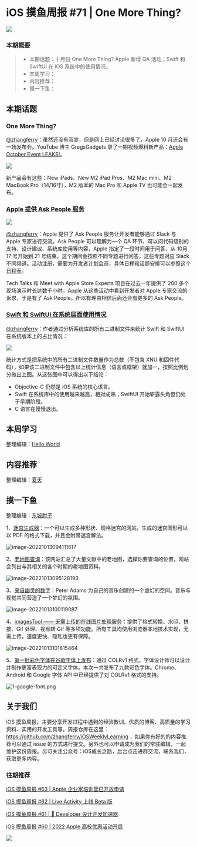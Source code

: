 # iOS 摸鱼周报 #71 | One More Thing?

![](https://cdn.zhangferry.com/Images/moyu_weekly_cover.jpeg)

### 本期概要

> * 本期话题：十月份 One More Thing? Apple 新增 QA 活动；Swift 和  SwiftUI 在 iOS 系统中的使用情况。 
> * 本周学习：
> * 内容推荐：
> * 摸一下鱼：

## 本期话题

### One More Thing?

[@zhangferry](zhangferry.com)：虽然还没有官宣，但是网上已经讨论很多了，Apple 10 月还会有一场发布会。YouTube 博主 GregsGadgets 录了一期视频爆料新产品：[Apple October Event LEAKS!](https://www.youtube.com/watch?v=euUGv_Fz71o&list=RDCMUCoi3Uk6JtP9QgA5BRwnh6NQ "Apple October Event LEAKS!")。

![](https://cdn.zhangferry.com/Images/20221011224436.png)

新产品会有这些：New iPads、New M2 iPad Pros、M2 Mac mini、M2 MacBook Pro（14/16寸），M2 版本的 Mac Pro 和 Apple TV 也可能会一起发布。

### [Apple 提供 Ask People 服务](https://developer.apple.com/cn/events/ask-apple/ "Ask People")

![](https://cdn.zhangferry.com/Images/20221012233542.png)

[@zhangferry](zhangferry.com)：Apple 提供了 Ask People 服务让开发者能够通过 Slack 与 Apple 专家进行交流。Ask People 可以理解为一个 QA 环节，可以问代码级别的支持、设计建议、系统库使用等内容，Apple 指定了一段时间用于问答，从 10月 17 号开始到 21 号结束，这个期间会按照不同专题进行问答，这些专题对应 Slack 不同频道。活动注册，需要为开发者计划会员，具体日程和话题安排可以参照这个[日程表](https://developer.apple.com/cn/events/ask-apple/questions-and-answers/ "Ask People 日程表")。

Tech Talks 和 Meet with Apple Store Experts 项目在过去一年提供了 200 多个现场演示时长达数千小时。Apple 从这些活动中看到开发者对 Apple 专家交流的诉求，于是有了 Ask People。所以有理由相信后面还会有更多的 Ask People。

### [Swift 和 SwiftUI 在系统层面使用情况](https://blog.timac.org/2022/1005-state-of-swift-and-swiftui-ios16/ "Swift 和 SwiftUI 在系统层面使用情况")

[@zhangferry](zhangferry.com)：作者通过分析系统库的所有二进制文件来统计 Swift 和 SwiftUI 在系统版本上的占比情况：

![](https://cdn.zhangferry.com/Images/20221011222541.png)

统计方式是把系统中的所有二进制文件数量作为总数（不包含 XNU 和固件代码），如果该二进制文件中包含以上统计信息（语言或框架）就加一，按照比例划分做出上图。从这张图中可以得出以下结论：

* Objective-C 仍然是 iOS 系统的核心语言。
* Swift 在系统库中的使用越来越高，相对成熟；SwiftUI 开始崭露头角但仍处于早期阶段。
* C 语言在慢慢退出。

## 本周学习

整理编辑：[Hello World](https://juejin.cn/user/2999123453164605/posts)


## 内容推荐

整理编辑：[夏天](https://juejin.cn/user/3298190611456638)


## 摸一下鱼

整理编辑：[东坡肘子](https://www.fatbobman.com)

1、[迷宫生成器](https://www.mazegenerator.net/ "迷宫生成器")：一个可以生成多种形状、规格迷宫的网站。生成的迷宫图形可以以 PDF 的格式下载，并且会附带迷宫解法。

![image-20221013094111617](https://cdn.zhangferry.com/Images/image-20221013094111617.png)

2、[老地图查询](https://www.oldmapsonline.org/ "老地图查询")：该网站汇总了大量文献中的老地图，选择你要查询的位置，网站会列出与其相关的各个时期的老地图资料。

![image-20221013095128193](https://cdn.zhangferry.com/Images/image-20221013095128193.png)

3、[来自幽灵的数字](https://www.anumberfromtheghost.com/ "来自幽灵的数字")：Peter Adams 为自己的音乐创建的一个虚幻的空间。音乐与视觉共同营造了一个梦幻的氛围。

![image-20221013100119087](https://cdn.zhangferry.com/Images/image-20221013100119087.png)

4、[imagesTool —— 无需上传的在线图片处理服务](https://imagestool.com/zh_CN/ "imagesTool —— 无需上传的在线图片处理服务")：提供了格式转换、水印、拼接、Gif 处理、视频转 Gif 等多项功能。所有工具均使用浏览器本地技术实现，无需上传，速度更快、隐私也更有保障。

![image-20221013101815464](https://cdn.zhangferry.com/Images/image-20221013101815464.png)

5、[第一批彩色字体在谷歌字体上发布](https://material.io/blog/color-fonts-are-here "第一批彩色字体在谷歌字体上发布")：通过 COLRv1 格式，字体设计师可以设计并制作更富表现力的可定义字体。本次一共发布了九款彩色字体。Chrome、Android 和 Google 字体 API 中已经提供了对 COLRv1 格式的支持。

![1-google-font.png](https://cdn.zhangferry.com/Images/71-google-font.png)

## 关于我们

iOS 摸鱼周报，主要分享开发过程中遇到的经验教训、优质的博客、高质量的学习资料、实用的开发工具等。周报仓库在这里：https://github.com/zhangferry/iOSWeeklyLearning ，如果你有好的的内容推荐可以通过 issue 的方式进行提交。另外也可以申请成为我们的常驻编辑，一起维护这份周报。另可关注公众号：iOS成长之路，后台点击进群交流，联系我们，获取更多内容。

### 往期推荐

[iOS 摸鱼周报 #63 | Apple 企业家培训营已开放申请](https://mp.weixin.qq.com/s/nAMshUG4AjWLAAHOFPVqXg)

[iOS 摸鱼周报 #62 |  Live Activity 上线 Beta 版 ](https://mp.weixin.qq.com/s/HySX4Yaf3Zxy8Wn-LyUO0A)

[iOS 摸鱼周报 #61 |  Developer 设计开发加速器](https://mp.weixin.qq.com/s/WfwqRhC-9-isUanv8ZnvMQ)

[iOS 摸鱼周报 #60 | 2022 Apple 高校优惠活动开启](https://mp.weixin.qq.com/s/5chb-a9u7VMdLis1FG6B6Q)

![](https://cdn.zhangferry.com/Images/WechatIMG384.jpeg)
